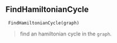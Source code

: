 ## FindHamiltonianCycle

```
 FindHamiltonianCycle(graph)
```

> find an hamiltonian cycle in the `graph`.
 
  